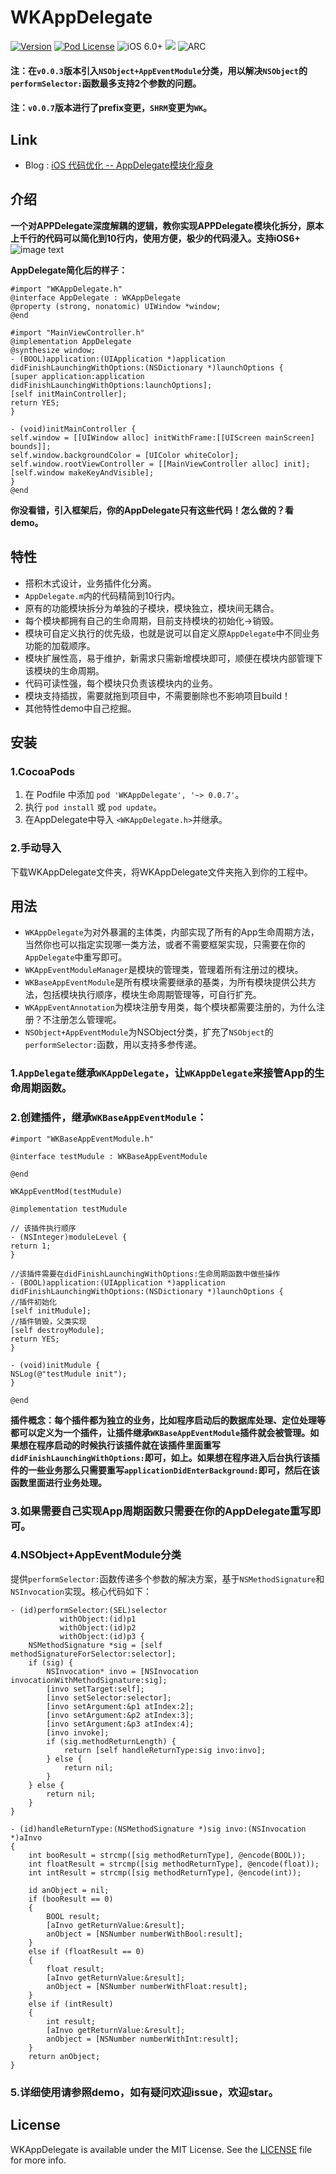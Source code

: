 # WKAppDelegate

[![Version](https://img.shields.io/cocoapods/v/SHRMAppDelegate.svg?style=flat)](http://cocoapods.org/pods/SHRMAppDelegate)
[![Pod License](http://img.shields.io/cocoapods/l/SHRMAppDelegate.svg?style=flat)](https://opensource.org/licenses/MIT)
![iOS 6.0+](https://img.shields.io/badge/iOS-6.0%2B-blue.svg)
![](https://img.shields.io/badge/language-objc-orange.svg)
![ARC](https://img.shields.io/badge/ARC-orange.svg)


#### 注：在`v0.0.3`版本引入`NSObject+AppEventModule`分类，用以解决`NSObject`的`performSelector:`函数最多支持2个参数的问题。
#### 注：`v0.0.7`版本进行了prefix变更，`SHRM`变更为`WK`。


## Link
* Blog : [iOS 代码优化 -- AppDelegate模块化瘦身](https://juejin.im/post/5c62caf6e51d457fc905dd75)

## 介绍
**一个对APPDelegate深度解耦的逻辑，教你实现APPDelegate模块化拆分，原本上千行的代码可以简化到10行内，使用方便，极少的代码浸入。支持iOS6+**
![image text](https://user-gold-cdn.xitu.io/2019/2/12/168e20a0d3b1bb53?imageslim)

**AppDelegate简化后的样子：**

```objc
#import "WKAppDelegate.h"
@interface AppDelegate : WKAppDelegate
@property (strong, nonatomic) UIWindow *window;
@end
```
```objc
#import "MainViewController.h"
@implementation AppDelegate
@synthesize window;
- (BOOL)application:(UIApplication *)application didFinishLaunchingWithOptions:(NSDictionary *)launchOptions {
[super application:application didFinishLaunchingWithOptions:launchOptions];
[self initMainController];
return YES;
}

- (void)initMainController {
self.window = [[UIWindow alloc] initWithFrame:[[UIScreen mainScreen] bounds]];
self.window.backgroundColor = [UIColor whiteColor];
self.window.rootViewController = [[MainViewController alloc] init];
[self.window makeKeyAndVisible];
}
@end
```
**你没看错，引入框架后，你的AppDelegate只有这些代码！怎么做的？看demo。**

## 特性

- 搭积木式设计，业务插件化分离。
- `AppDelegate.m`内的代码精简到10行内。
- 原有的功能模块拆分为单独的子模块，模块独立，模块间无耦合。
- 每个模块都拥有自己的生命周期，目前支持模块的初始化->销毁。
- 模块可自定义执行的优先级，也就是说可以自定义原`AppDelegate`中不同业务功能的加载顺序。
- 模块扩展性高，易于维护，新需求只需新增模块即可，顺便在模块内部管理下该模块的生命周期。
- 代码可读性强，每个模块只负责该模块内的业务。
- 模块支持插拔，需要就拖到项目中，不需要删除也不影响项目build！
- 其他特性demo中自己挖掘。

## 安装

### 1.CocoaPods
1. 在 Podfile 中添加 `pod 'WKAppDelegate', '~> 0.0.7'`。
2. 执行 `pod install` 或 `pod update`。
3. 在AppDelegate中导入 `<WKAppDelegate.h>`并继承。


### 2.手动导入

下载WKAppDelegate文件夹，将WKAppDelegate文件夹拖入到你的工程中。

## 用法

- `WKAppDelegate`为对外暴漏的主体类，内部实现了所有的App生命周期方法，当然你也可以指定实现哪一类方法，或者不需要框架实现，只需要在你的`AppDelegate`中重写即可。
- `WKAppEventModuleManager`是模块的管理类，管理着所有注册过的模块。
- `WKBaseAppEventModule`是所有模块需要继承的基类，为所有模块提供公共方法，包括模块执行顺序，模块生命周期管理等，可自行扩充。
- `WKAppEventAnnotation`为模块注册专用类，每个模块都需要注册的，为什么注册？不注册怎么管理呢。
- `NSObject+AppEventModule`为NSObject分类，扩充了`NSObject`的`performSelector:`函数，用以支持多参传递。

### 1.`AppDelegate`继承`WKAppDelegate`，让`WKAppDelegate`来接管App的生命周期函数。
### 2.创建插件，继承`WKBaseAppEventModule`：

```objc
#import "WKBaseAppEventModule.h"

@interface testMudule : WKBaseAppEventModule

@end
```
```objc
WKAppEventMod(testMudule)

@implementation testMudule

// 该插件执行顺序
- (NSInteger)moduleLevel {
return 1;
}

//该插件需要在didFinishLaunchingWithOptions:生命周期函数中做些操作
- (BOOL)application:(UIApplication *)application didFinishLaunchingWithOptions:(NSDictionary *)launchOptions {
//插件初始化
[self initMudule];
//插件销毁，父类实现
[self destroyModule];
return YES;
}

- (void)initMudule {
NSLog(@"testMudule init");
}

@end
```
**插件概念：每个插件都为独立的业务，比如程序启动后的数据库处理、定位处理等都可以定义为一个插件，让插件继承`WKBaseAppEventModule`插件就会被管理。如果想在程序启动的时候执行该插件就在该插件里面重写`didFinishLaunchingWithOptions:`即可，如上。如果想在程序进入后台执行该插件的一些业务那么只需要重写`applicationDidEnterBackground:`即可，然后在该函数里面进行业务处理。**

### 3.如果需要自己实现App周期函数只需要在你的AppDelegate重写即可。

### 4.NSObject+AppEventModule分类

提供`performSelector:`函数传递多个参数的解决方案，基于`NSMethodSignature`和`NSInvocation`实现。核心代码如下：

```objc
- (id)performSelector:(SEL)selector
           withObject:(id)p1
           withObject:(id)p2
           withObject:(id)p3 {
    NSMethodSignature *sig = [self methodSignatureForSelector:selector];
    if (sig) {
        NSInvocation* invo = [NSInvocation invocationWithMethodSignature:sig];
        [invo setTarget:self];
        [invo setSelector:selector];
        [invo setArgument:&p1 atIndex:2];
        [invo setArgument:&p2 atIndex:3];
        [invo setArgument:&p3 atIndex:4];
        [invo invoke];
        if (sig.methodReturnLength) {
            return [self handleReturnType:sig invo:invo];
        } else {
            return nil;
        }
    } else {
        return nil;
    }
}
```

```objc
- (id)handleReturnType:(NSMethodSignature *)sig invo:(NSInvocation *)aInvo
{
    int booResult = strcmp([sig methodReturnType], @encode(BOOL));
    int floatResult = strcmp([sig methodReturnType], @encode(float));
    int intResult = strcmp([sig methodReturnType], @encode(int));
    
    id anObject = nil;
    if (booResult == 0)
    {
        BOOL result;
        [aInvo getReturnValue:&result];
        anObject = [NSNumber numberWithBool:result];
    }
    else if (floatResult == 0)
    {
        float result;
        [aInvo getReturnValue:&result];
        anObject = [NSNumber numberWithFloat:result];
    }
    else if (intResult)
    {
        int result;
        [aInvo getReturnValue:&result];
        anObject = [NSNumber numberWithInt:result];
    }
    return anObject;
}
```

### 5.详细使用请参照demo，如有疑问欢迎issue，欢迎star。

## License

WKAppDelegate is available under the MIT License. See the [LICENSE](https://github.com/GitWangKai/WKAppDelegate/blob/master/LICENSE) file for more info.

